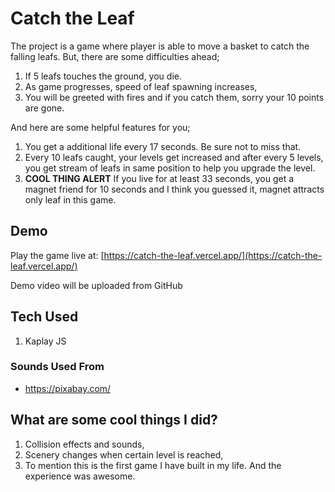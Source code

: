 # Catch the Leaf
The project is a game where player is able to move a basket to catch the falling leafs. But, there are some difficulties ahead;
1. If 5 leafs touches the ground, you die.
2. As game progresses, speed of leaf spawning increases,
3. You will be greeted with fires and if you catch them, sorry your 10 points are gone.

And here are some helpful features for you;
1. You get a additional life every 17 seconds. Be sure not to miss that.
2. Every 10 leafs caught, your levels get increased and after every 5 levels, you get stream of leafs in same position to help you upgrade the level.
3. **COOL THING ALERT** If you live for at least 33 seconds, you get a magnet friend for 10 seconds and I think you guessed it, magnet attracts only leaf in this game.

## Demo
Play the game live at: [https://catch-the-leaf.vercel.app/](https://catch-the-leaf.vercel.app/)

Demo video will be uploaded from GitHub

## Tech Used
1. Kaplay JS

### Sounds Used From
- https://pixabay.com/

## What are some cool things I did?
1. Collision effects and sounds,
2. Scenery changes when certain level is reached,
3. To mention this is the first game I have built in my life. And the experience was awesome.